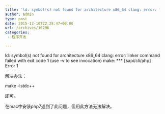 ```yaml
---
title: 'ld: symbol(s) not found for architecture x86_64 clang: error: linker command failed with exit code 1 (use -v to see invocation) make: *** [sapi/cli/php] Error 1'
author: admin
type: post
date: 2015-12-10T22:28:47+00:00
url: /archives/16296
categories:
 - 程序开发

---
```

ld: symbol(s) not found for architecture x86_64
clang: error: linker command failed with exit code 1 (use -v to see invocation)
make: \*** [sapi/cli/php] Error 1

解决办法：

make -lstdc++

即可。

在mac中安装php7遇到了此问题，但用此方法无法解决。